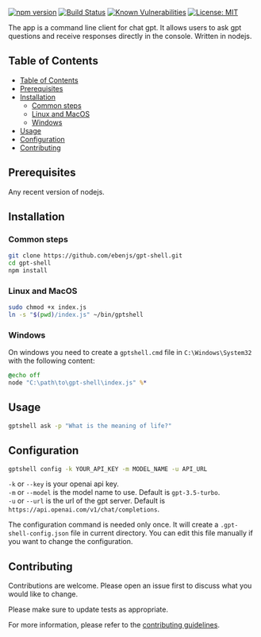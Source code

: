 <!-- Badges section here. -->

[![npm version](https://badge.fury.io/js/@ebenjs%2Fgpt-shell.svg)](https://badge.fury.io/js/@ebenjs%2Fgpt-shell)
[![Build Status](https://travis-ci.org/brunolm/chat-gpt.svg?branch=master)](https://travis-ci.org/brunolm/chat-gpt)
[![Known Vulnerabilities](https://snyk.io/test/github/ebenjs/gpt-shell/badge.svg?targetFile=package.json)](https://snyk.io/test/github/brunolm/chat-gpt?targetFile=package.json)
[![License: MIT](https://img.shields.io/badge/License-MIT-yellow.svg)](https://opensource.org/licenses/MIT)

<!-- Description section here. -->

The app is a command line client for chat gpt. It allows users to ask gpt questions and receive responses directly in the console. Written in nodejs.

<!-- Table of contents section here. -->

## Table of Contents

- [Table of Contents](#table-of-contents)
- [Prerequisites](#prerequisites)
- [Installation](#installation)
  - [Common steps](#common-steps)
  - [Linux and MacOS](#linux-and-macos)
  - [Windows](#windows)
- [Usage](#usage)
- [Configuration](#configuration)
- [Contributing](#contributing)

## Prerequisites

Any recent version of nodejs.

<!-- Installation section here. -->

## Installation

### Common steps

```bash
git clone https://github.com/ebenjs/gpt-shell.git
cd gpt-shell
npm install
```

### Linux and MacOS

```bash
sudo chmod +x index.js
ln -s "$(pwd)/index.js" ~/bin/gptshell
```

### Windows

On windows you need to create a `gptshell.cmd` file in `C:\Windows\System32` with the following content:

```cmd
@echo off
node "C:\path\to\gpt-shell\index.js" %*
```

<!-- Usage section here. -->

## Usage

```bash
gptshell ask -p "What is the meaning of life?"
```

## Configuration

```bash
gptshell config -k YOUR_API_KEY -m MODEL_NAME -u API_URL
```

`-k` or `--key` is your openai api key.  
`-m` or `--model` is the model name to use. Default is `gpt-3.5-turbo`.  
`-u` or `--url` is the url of the gpt server. Default is `https://api.openai.com/v1/chat/completions`.

The configuration command is needed only once. It will create a `.gpt-shell-config.json` file in current directory. You can edit this file manually if you want to change the configuration.

<!-- Contributing section here. -->

## Contributing

Contributions are welcome. Please open an issue first to discuss what you would like to change.

Please make sure to update tests as appropriate.

For more information, please refer to the [contributing guidelines](./CONTRIBUTING.md).

